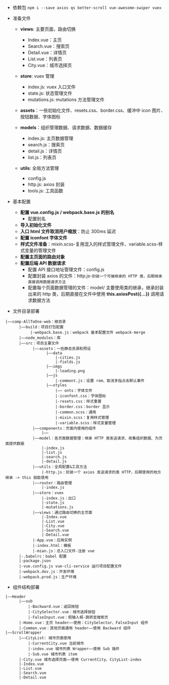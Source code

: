 - 依赖包
  `npm i --save axios qs better-scroll vue-awesome-swiper vuex`

- 准备文件

  - **views**: 主要页面，路由切换

    - Index.vue：主页
    - Search.vue：搜索页
    - Detail.vue：详情页
    - List.vue：列表页
    - City.vue：城市选择页

  - **store**: vuex 管理

    - index.js: vuex 入口文件
    - state.js: 状态管理文件
    - mutations.js: mutations 方法管理文件

  - **assets**：一些初始化文件、resets.css、border.css、缓冲中 icon 图片、按钮数据、字体图标

  - **models**：组织管理数据、请求数据、数据缓存

    - index.js: 主页数据管理
    - search.js：搜索页
    - detail.js：详情页
    - list.js：列表页

  - **utils**: 全局方法管理

    - config.js
    - http.js: axios 封装
    - tools.js: 工具函数

- 基本配置

  - **配置 vue.config.js / webpack.base.js 的别名**
    - 配置别名
  - **导入初始化文件**
  - **入口 html 文件取消用户缩放**：防止 300ms 延迟
  - **配置 iconfont 字体文件**
  - **样式文件准备**：mixin.scss-复用混入的样式管理文件、variable.scss-样式变量的管理文件
  - **配置主页面的路由对象**
  - **配置后端 API 数据请求**
    - 配置 API 接口地址管理文件：config.js
    - 配置封装 axios 的文件：http.js-`封装一个可被继承的 HTTP 类，后期继承直接调用数据请求方法`
    - 配置每个页面数据管理的文件：model/
      主要使用类的继承，继承封装出来的 http 类，后期直接在文件中使用 **this.axiosPost({...})** 调用请求数据方法

- 文件目录部署

```
|——comp-AllToOne-web：根目录
      |——build：项目打包配置
           |-webpack.base.js：webpack 基本配置文件 webpack-merge
      |——node_modules：库
      |——src：项目主要文件
            |——assets：一些静态资源和预设
                  |——data
                      |-cities.js
                      |-fields.js
                  |——imgs
                      |-loading.png
                  |——js
                      |-commont.js：设置 rem、取消多指点击默认事件
                  |——styles
                      |—— onts：字体文件
                      |-iconfont.css：字体图标
                      |-resets.css：样式重置
                      |-border.css：border 显示
                      |-common.scss：通用
                      |-mixin.scss：复用样式管理
                      |-variable.scss：样式变量管理
            |——components：页面内使用的组件
                |——
            |——model：各页面数据管理：继承 HTTP 类发送请求、收集组织数据、为页面提供数据
                |-index.js
                |-list.js
                |-search.js
                |-detail.js
            |——utils：全局配置&工具方法
                |-http.js：封装一个 axios 发送请求的类 HTTP，后期使用的地方 继承 -> this 就能使用
            |——router：路由管理
                |-index.js
            |——store：vuex
                |-index.js：出口
                |-state.js
                |-mutations.js
            |——views：通过路由切换的主页面
                |-Index.vue
                |-List.vue
                |-City.vue
                |-Search.vue
                |-Detail.vue
            |-App.vue：应用实例
            |-index.html：模板
            |-mian.js：总入口文件-注册 vue
      |-.babelrc：babel 配置
      |-package.json
      |-vue.config.js vue-cli-service 运行项目配置文件
      |-webpack.dev.js：开发环境
      |-webpack.prod.js：生产环境
```

- 组件结构部署

```
|——Header
      |——sub
          |-Backward.vue：返回按钮
          |-CitySelector.vue：城市选择按钮
          |-FalseInput.vue：假输入框-跳转至搜索页
      |-Home.vue：主页 header——使用：CitySelector、FalseInput 组件
      |-Common.vue：其他页面通用 header——使用 Backward 组件
|——ScrollWrapper
      |——CityList: 城市页面使用
          |-CurrentCity.vue 当前城市
          |-index.vue 城市列表 Wrapper——使用 Sub 插件
          |-Sub.vue 城市列表 item
      |-City.vue 城市选择页面——使用 CurrentCity、CityList-index
      |-Index.vue
      |-List.vue
      |-Search.vue
      |-Detail.vue
```
